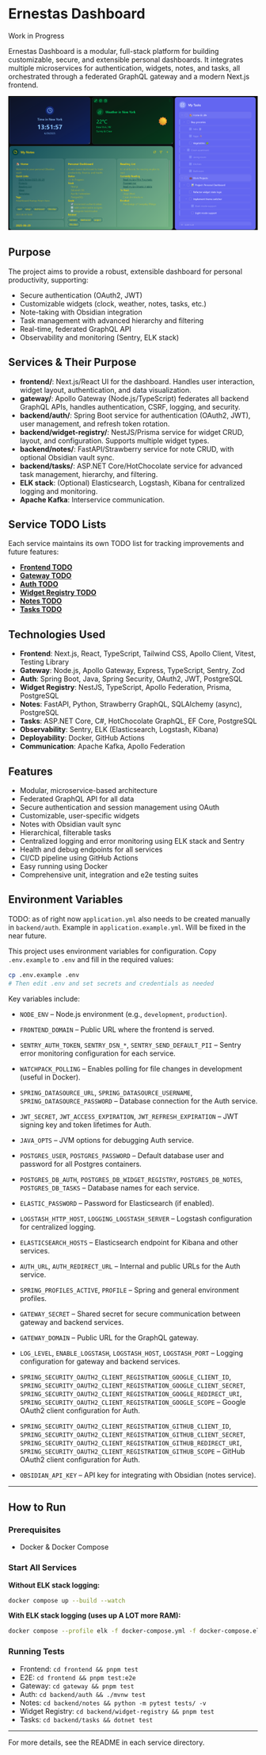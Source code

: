 # Ernestas Dashboard

Work in Progress

Ernestas Dashboard is a modular, full-stack platform for building customizable, secure, and extensible personal dashboards. It integrates multiple microservices for authentication, widgets, notes, and tasks, all orchestrated through a federated GraphQL gateway and a modern Next.js frontend.

![Dashboard Screenshot](./docs/images/widgets.png)

## Purpose

The project aims to provide a robust, extensible dashboard for personal productivity, supporting:

-   Secure authentication (OAuth2, JWT)
-   Customizable widgets (clock, weather, notes, tasks, etc.)
-   Note-taking with Obsidian integration
-   Task management with advanced hierarchy and filtering
-   Real-time, federated GraphQL API
-   Observability and monitoring (Sentry, ELK stack)

## Services & Their Purpose

-   **frontend/**: Next.js/React UI for the dashboard. Handles user interaction, widget layout, authentication, and data visualization.
-   **gateway/**: Apollo Gateway (Node.js/TypeScript) federates all backend GraphQL APIs, handles authentication, CSRF, logging, and security.
-   **backend/auth/**: Spring Boot service for authentication (OAuth2, JWT), user management, and refresh token rotation.
-   **backend/widget-registry/**: NestJS/Prisma service for widget CRUD, layout, and configuration. Supports multiple widget types.
-   **backend/notes/**: FastAPI/Strawberry service for note CRUD, with optional Obsidian vault sync.
-   **backend/tasks/**: ASP.NET Core/HotChocolate service for advanced task management, hierarchy, and filtering.
-   **ELK stack**: (Optional) Elasticsearch, Logstash, Kibana for centralized logging and monitoring.
-   **Apache Kafka**: Interservice communication.

## Service TODO Lists

Each service maintains its own TODO list for tracking improvements and future features:

-   **[Frontend TODO](./frontend/TODO.md)**
-   **[Gateway TODO](./gateway/TODO.md)**
-   **[Auth TODO](./backend/auth/TODO.md)**
-   **[Widget Registry TODO](./backend/widget-registry/TODO.md)**
-   **[Notes TODO](./backend/notes/TODO.md)**
-   **[Tasks TODO](./backend/tasks/TODO.md)**

## Technologies Used

-   **Frontend**: Next.js, React, TypeScript, Tailwind CSS, Apollo Client, Vitest, Testing Library
-   **Gateway**: Node.js, Apollo Gateway, Express, TypeScript, Sentry, Zod
-   **Auth**: Spring Boot, Java, Spring Security, OAuth2, JWT, PostgreSQL
-   **Widget Registry**: NestJS, TypeScript, Apollo Federation, Prisma, PostgreSQL
-   **Notes**: FastAPI, Python, Strawberry GraphQL, SQLAlchemy (async), PostgreSQL
-   **Tasks**: ASP.NET Core, C#, HotChocolate GraphQL, EF Core, PostgreSQL
-   **Observability**: Sentry, ELK (Elasticsearch, Logstash, Kibana)
-   **Deployability**: Docker, GitHub Actions
-   **Communication**: Apache Kafka, Apollo Federation

## Features

-   Modular, microservice-based architecture
-   Federated GraphQL API for all data
-   Secure authentication and session management using OAuth
-   Customizable, user-specific widgets
-   Notes with Obsidian vault sync
-   Hierarchical, filterable tasks
-   Centralized logging and error monitoring using ELK stack and Sentry
-   Health and debug endpoints for all services
-   CI/CD pipeline using GitHub Actions
-   Easy running using Docker
-   Comprehensive unit, integration and e2e testing suites

## Environment Variables

TODO: as of right now `application.yml` also needs to be created manually in `backend/auth`. Example in `application.example.yml`. Will be fixed in the near future.

This project uses environment variables for configuration. Copy `.env.example` to `.env` and fill in the required values:

```sh
cp .env.example .env
# Then edit .env and set secrets and credentials as needed
```

Key variables include:

-   `NODE_ENV` – Node.js environment (e.g., `development`, `production`).
-   `FRONTEND_DOMAIN` – Public URL where the frontend is served.
-   `SENTRY_AUTH_TOKEN`, `SENTRY_DSN_*`, `SENTRY_SEND_DEFAULT_PII` – Sentry error monitoring configuration for each service.
-   `WATCHPACK_POLLING` – Enables polling for file changes in development (useful in Docker).

-   `SPRING_DATASOURCE_URL`, `SPRING_DATASOURCE_USERNAME`, `SPRING_DATASOURCE_PASSWORD` – Database connection for the Auth service.
-   `JWT_SECRET`, `JWT_ACCESS_EXPIRATION`, `JWT_REFRESH_EXPIRATION` – JWT signing key and token lifetimes for Auth.
-   `JAVA_OPTS` – JVM options for debugging Auth service.

-   `POSTGRES_USER`, `POSTGRES_PASSWORD` – Default database user and password for all Postgres containers.
-   `POSTGRES_DB_AUTH`, `POSTGRES_DB_WIDGET_REGISTRY`, `POSTGRES_DB_NOTES`, `POSTGRES_DB_TASKS` – Database names for each service.

-   `ELASTIC_PASSWORD` – Password for Elasticsearch (if enabled).
-   `LOGSTASH_HTTP_HOST`, `LOGGING_LOGSTASH_SERVER` – Logstash configuration for centralized logging.
-   `ELASTICSEARCH_HOSTS` – Elasticsearch endpoint for Kibana and other services.

-   `AUTH_URL`, `AUTH_REDIRECT_URL` – Internal and public URLs for the Auth service.
-   `SPRING_PROFILES_ACTIVE`, `PROFILE` – Spring and general environment profiles.
-   `GATEWAY_SECRET` – Shared secret for secure communication between gateway and backend services.
-   `GATEWAY_DOMAIN` – Public URL for the GraphQL gateway.
-   `LOG_LEVEL`, `ENABLE_LOGSTASH`, `LOGSTASH_HOST`, `LOGSTASH_PORT` – Logging configuration for gateway and backend services.

-   `SPRING_SECURITY_OAUTH2_CLIENT_REGISTRATION_GOOGLE_CLIENT_ID`, `SPRING_SECURITY_OAUTH2_CLIENT_REGISTRATION_GOOGLE_CLIENT_SECRET`, `SPRING_SECURITY_OAUTH2_CLIENT_REGISTRATION_GOOGLE_REDIRECT_URI`, `SPRING_SECURITY_OAUTH2_CLIENT_REGISTRATION_GOOGLE_SCOPE` – Google OAuth2 client configuration for Auth.
-   `SPRING_SECURITY_OAUTH2_CLIENT_REGISTRATION_GITHUB_CLIENT_ID`, `SPRING_SECURITY_OAUTH2_CLIENT_REGISTRATION_GITHUB_CLIENT_SECRET`, `SPRING_SECURITY_OAUTH2_CLIENT_REGISTRATION_GITHUB_REDIRECT_URI`, `SPRING_SECURITY_OAUTH2_CLIENT_REGISTRATION_GITHUB_SCOPE` – GitHub OAuth2 client configuration for Auth.

-   `OBSIDIAN_API_KEY` – API key for integrating with Obsidian (notes service).

---

## How to Run

### Prerequisites

-   Docker & Docker Compose

### Start All Services

**Without ELK stack logging:**

```sh
docker compose up --build --watch
```

**With ELK stack logging (uses up A LOT more RAM):**

```sh
docker compose --profile elk -f docker-compose.yml -f docker-compose.elk.yml up --build --watch
```

### Running Tests

-   Frontend: `cd frontend && pnpm test`
-   E2E: `cd frontend && pnpm test:e2e`
-   Gateway: `cd gateway && pnpm test`
-   Auth: `cd backend/auth && ./mvnw test`
-   Notes: `cd backend/notes && python -m pytest tests/ -v`
-   Widget Registry: `cd backend/widget-registry && pnpm test`
-   Tasks: `cd backend/tasks && dotnet test`

---

For more details, see the README in each service directory.

